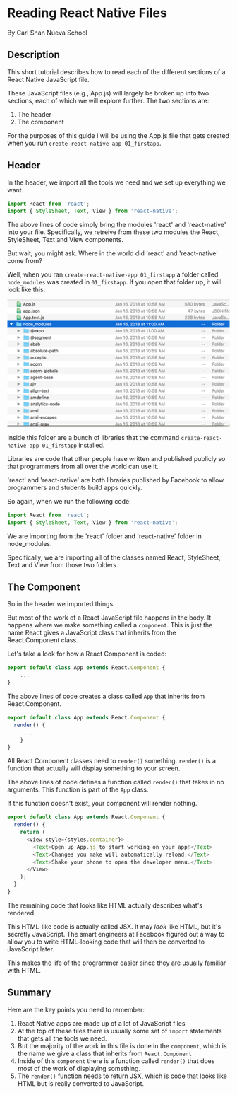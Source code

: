 # Reading React Native Files
By Carl Shan
Nueva School

## Description
This short tutorial describes how to read each of the different sections of a React Native JavaScript file.

These JavaScript files (e.g., App.js) will largely be broken up into two sections, each of which we will explore further. The two sections are:

1. The header
2. The component

For the purposes of this guide I will be using the App.js file that gets created when you run `create-react-native-app 01_firstapp`.

## Header
In the header, we import all the tools we need and we set up everything we want. 

```javascript
import React from 'react';
import { StyleSheet, Text, View } from 'react-native';
```

The above lines of code simply bring the modules 'react' and 'react-native' into your file. Specifically, we retreive from these two modules the React, StyleSheet, Text and View components.

But wait, you might ask. Where in the world did 'react' and 'react-native' come from?

Well, when you ran `create-react-native-app 01_firstapp` a folder called `node_modules` was created in `01_firstapp`. If you open that folder up, it will look like this:

![Node Modules](https://github.com/carlshan/intro_to_mobile_app_development/blob/master/spring_2018/images/node_modules.png)

Inside this folder are a bunch of libraries that the command `create-react-native-app 01_firstapp` installed. 

Libraries are code that other people have written and published publicly so that programmers from all over the world can use it.

'react' and 'react-native' are both libraries published by Facebook to allow programmers and students build apps quickly.

So again, when we run the following code:

```javascript
import React from 'react';
import { StyleSheet, Text, View } from 'react-native';
```

We are importing from the 'react' folder and 'react-native' folder in node_modules.

Specifically, we are importing all of the classes named React, StyleSheet, Text and View from those two folders.

## The Component
So in the header we imported things. 

But most of the work of a React JavaScript file happens in the body. It happens where we make something called a `component`. This is just the name React gives a JavaScript class that inherits from the React.Component class.

Let's take a look for how a React Component is coded:

```javascript
export default class App extends React.Component {
	...
}
```

The above lines of code creates a class called `App` that inherits from React.Component.

```javascript
export default class App extends React.Component {
  render() {
   	 ...  
    }
}
```

All React Component classes need to `render()` something. `render()` is a function that actually will display something to your screen.

The above lines of code defines a function called `render()` that takes in no arguments. This function is part of the `App` class.

If this function doesn't exist, your component will render nothing.

```javascript
export default class App extends React.Component {
  render() {
    return (
      <View style={styles.container}>
        <Text>Open up App.js to start working on your app!</Text>
        <Text>Changes you make will automatically reload.</Text>
        <Text>Shake your phone to open the developer menu.</Text>
      </View>
    );
  }
}
```

The remaining code that looks like HTML actually describes what's rendered.

This HTML-like code is actually called JSX. It may *look* like HTML, but it's secretly JavaScript. The smart engineers at Facebook figured out a way to allow you to write HTML-looking code that will then be converted to JavaScript later.

This makes the life of the programmer easier since they are usually familiar with HTML.

## Summary
Here are the key points you need to remember:

1. React Native apps are made up of a lot of JavaScript files
2. At the top of these files there is usually some set of `import` statements that gets all the tools we need.
3. But the majority of the work in this file is done in the `component`, which is the name we give a class that inherits from `React.Component`
4. Inside of this `component` there is a function called `render()` that does most of the work of displaying something.
5. The `render()` function needs to return JSX, which is code that looks like HTML but is really converted to JavaScript.

 